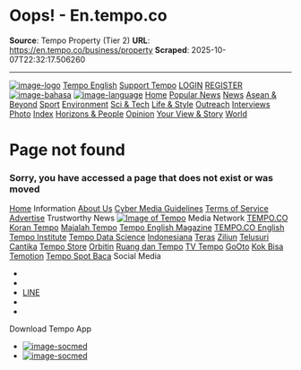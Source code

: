 # Oops! - En.tempo.co

**Source**: Tempo Property (Tier 2)
**URL**: https://en.tempo.co/business/property
**Scraped**: 2025-10-07T22:32:17.506260

---

[![image-logo](https://en.tempo.co/desktop/images/logo-tempo-en-new.png)](https://en.tempo.co)
[Tempo English](https://magz.tempo.co/)
[Support Tempo](https://www.tempo.co/dukungkami)
[LOGIN](https://subscribe.tempo.co/sso/auth/initial?ref=en.tempo.co%2Fbusiness%2Fproperty) [REGISTER](https://subscribe.tempo.co/tempo-sales-funnel/tempo-sales-funnel-frontend/show?funnel=langganan-default-v2&referer=en.tempo.co%2Fbusiness%2Fproperty)
[![image-bahasa](https://en.tempo.co/desktop/images/id.png)](https://www.tempo.co/)
[![image-language](https://en.tempo.co/desktop/images/uk.png)](https://en.tempo.co)
[Home](https://en.tempo.co)
[Popular News](https://en.tempo.co/popular)
[News](https://en.tempo.co/news)
[Asean & Beyond](https://en.tempo.co/asean-beyond)
[Sport](https://en.tempo.co/sport)
[Environment](https://en.tempo.co/environment)
[Sci & Tech](https://en.tempo.co/science-technology)
[Life & Style](https://en.tempo.co/life-style)
[Outreach](https://en.tempo.co/outreach)
[Interviews](https://en.tempo.co/interview)
[Photo](https://en.tempo.co/photo)
[Index](https://en.tempo.co/index)
[Horizons & People](https://en.tempo.co/horizons-people)
[Opinion](https://en.tempo.co/opinion)
[Your View & Story](https://en.tempo.co/your-story)
[World](https://en.tempo.co/world)
# Page not found
### Sorry, you have accessed a page that does not exist or was moved
[Home](https://www.tempo.co/)
Information
[About Us](https://www.tempo.co/about) [Cyber Media Guidelines](https://www.tempo.co/kode_etik) [Terms of Service](https://www.tempo.co/terms_of_use) [Advertise](https://www.tempo.co/beriklan)
Trustworthy News
[![Image of Tempo](https://en.tempo.co/desktop/images/ami.png)](https://amsi.or.id/trust-worthy-news/)
Media Network
[TEMPO.CO](https://tempo.co) [Koran Tempo](https://koran.tempo.co/) [Majalah Tempo](https://majalah.tempo.co/) [Tempo English Magazine](https://magz.tempo.co/) [TEMPO.CO English](https://en.tempo.co/) [Tempo Institute](http://tempo-institute.org/) [Tempo Data Science](https://data.tempo.co/)
[Indonesiana](https://indonesiana.id/) [Teras](http://teras.id/) [Ziliun](http://ziliun.com/) [Telusuri](http://telusuri.id/) [Cantika](http://cantika.com/) [Tempo Store](https://store.tempo.co/)
[Orbitin](http://orbitin.id/) [Ruang dan Tempo](https://www.instagram.com/ruangdantempo/?hl=en) [TV Tempo](https://www.youtube.com/channel/UCpe3xgNfL52vIhV5kewEc1Q) [GoOto](http://gooto.com/) [Kok Bisa](https://www.youtube.com/channel/UCu0yQD7NFMyLu_-TmKa4Hqg) [Temotion](https://www.tempo-animation.com/) [Tempo Spot Baca](https://www.tempo.co/spot-baca)
Social Media
  * [](https://www.facebook.com/tempoenglish/)
  * [](https://x.com/tempo_english)
  * [LINE](https://timeline.line.me/user/_dT0RoypYUkJ5UFvpLm4Og0Nf6vcfQPtrsG4Vt7E)
  * [](https://www.instagram.com/tempoenglish/)
  * [](https://www.youtube.com/user/tempodotco)


Download Tempo App
  * [![image-socmed](https://en.tempo.co/desktop/images/appstore.png)](https://apps.apple.com/id/app/tempo/id1380254415)
  * [![image-socmed](https://en.tempo.co/desktop/images/playstore.png)](https://play.google.com/store/apps/details?id=co.tempo.media&pli=1)



